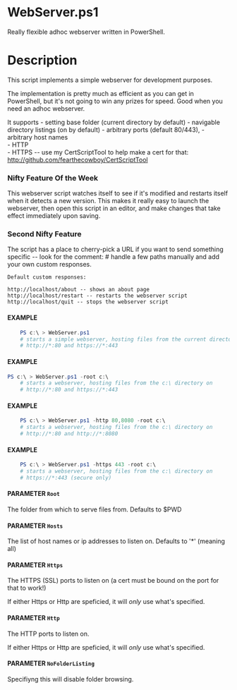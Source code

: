 # WebServer.ps1

Really flexible adhoc webserver written in PowerShell.

# Description

   This script implements a simple webserver for development purposes.

   The implementation is pretty much as efficient as you can get in PowerShell,
   but it's not going to win any prizes for speed. Good when you need an adhoc
   webserver.
   
   It supports 
    - setting base folder (current directory by default)
    - navigable directory listings (on by default)
    - arbitrary ports (default 80/443),
    - arbitrary host names    
    - HTTP  
    - HTTPS -- use my CertScriptTool to help make a cert for that: http://github.com/fearthecowboy/CertScriptTool 
   
### Nifty Feature Of the Week
   
   This webserver script watches itself to see if it's modified and restarts 
   itself when it detects a new version. This makes it really easy to launch 
   the webserver, then open this script in an editor, and make changes that
   take effect immediately upon saving.
   
### Second Nifty Feature

   The script has a place to cherry-pick a URL if you want to send something 
   specific -- look for the comment: 
       # handle a few paths manually
   and add your own custom responses.
   
    Default custom responses:
    
    http://localhost/about -- shows an about page
    http://localhost/restart -- restarts the webserver script
    http://localhost/quit -- stops the webserver script

#### EXAMPLE

``` powershell
    PS c:\ > WebServer.ps1 
    # starts a simple webserver, hosting files from the current directory on 
    # http://*:80 and https://*:443 
```

#### EXAMPLE

``` powershell
PS c:\ > WebServer.ps1 -root c:\
    # starts a webserver, hosting files from the c:\ directory on 
    # http://*:80 and https://*:443 
```
   
#### EXAMPLE

``` powershell
    PS c:\ > WebServer.ps1 -http 80,8080 -root c:\
    # starts a webserver, hosting files from the c:\ directory on 
    # http://*:80 and http://*:8080
```    
    
#### EXAMPLE

``` powershell    
    PS c:\ > WebServer.ps1 -https 443 -root c:\
    # starts a webserver, hosting files from the c:\ directory on 
    # https://*:443 (secure only)
```

#### PARAMETER `Root`
  The folder from which to serve files from. Defaults to $PWD
  
#### PARAMETER `Hosts`
  The list of host names or ip addresses to listen on. Defaults to '*' (meaning all)
  
#### PARAMETER `Https`
  The HTTPS (SSL) ports to listen on (a cert must be bound on the port for that to work!)
  
  If either Https or Http are speficied, it will *only* use what's specified.

#### PARAMETER `Http`
  The HTTP ports to listen on.
  
  If either Https or Http are speficied, it will *only* use what's specified.
  
#### PARAMETER `NoFolderListing`
  Specifiyng this will disable folder browsing.